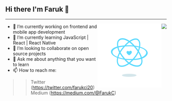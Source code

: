 ## Hi there I'm Faruk 👋
<hr>

<img src="https://github-readme-stats.vercel.app/api?username=ferruhcihan&show_icons=true" align='right'>

<img src="./content_heart-react.gif" alt="react-native" width=200 height=200 align="right">

- 🔭 I’m currently working on frontend and mobile app development
- 🌱 I’m currently learning JavaScript | React | React Native
- 👯 I’m looking to collaborate on open source projects
- 💬 Ask me about anything that you want to learn
- 📫 How to reach me:
>> Twitter (https://twitter.com/farukci20) </br>
>> Medium (https://medium.com/@FarukC)

<!--
**farukci/farukci** is a ✨ _special_ ✨ repository because its `README.md` (this file) appears on your GitHub profile.

Here are some ideas to get you started:

- 🔭 I’m currently working on programming languages
- 🌱 I’m currently learning JavaScript | React | React Native
- 👯 I’m looking to collaborate on open source projects
- 🤔 I’m looking for help with ...
- 💬 Ask me about anything
- 📫 How to reach me: Twitter(https://twitter.com/farukci20)
- 😄 Pronouns: ...
- ⚡ Fun fact: ...
-->
